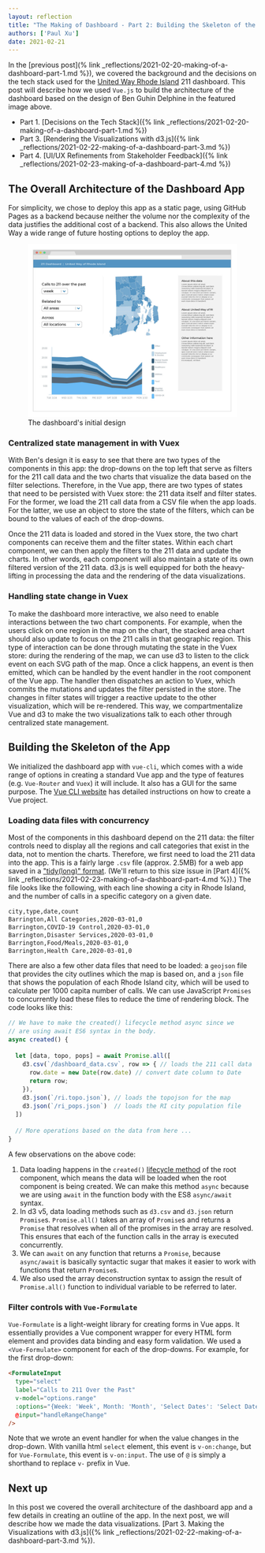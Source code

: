 ```yaml
---
layout: reflection
title: "The Making of Dashboard - Part 2: Building the Skeleton of the App"
authors: ['Paul Xu']
date: 2021-02-21
---
```


In the [previous post](% link _reflections/2021-02-20-making-of-a-dashboard-part-1.md %}), we covered the background and the decisions on the tech stack used for the [United Way Rhode Island](https://uwri.org) 211 dashboard. This post will describe how we used `Vue.js` to build the architecture of the dashboard based on the design of Ben Guhin Delphine in the featured image above.

* Part 1. [Decisions on the Tech Stack]({% link _reflections/2021-02-20-making-of-a-dashboard-part-1.md %})
* Part 3. [Rendering the Visualizations with d3.js]({% link _reflections/2021-02-22-making-of-a-dashboard-part-3.md %})
* Part 4. [UI/UX Refinements from Stakeholder Feedback]({% link _reflections/2021-02-23-making-of-a-dashboard-part-4.md %})

## The Overall Architecture of the Dashboard App

For simplicity, we chose to deploy this app as a static page, using GitHub Pages as a backend because neither the volume nor the complexity of the data justifies the additional cost of a backend. This also allows the United Way a wide range of future hosting options to deploy the app.

<figure class="float-right">
  <img class="img--rwd" src="/assets/img/reflections/2021-02-20-dashboard-design.jpg" alt="The initial design of the dashboard">
  <figcaption>The dashboard's initial design</figcaption>
</figure>

### Centralized state management in with Vuex

With Ben's design it is easy to see that there are two types of the components in this app: the drop-downs on the top left that serve as filters for the 211 call data and the two charts that visualize the data based on the filter selections. Therefore, in the Vue app, there are two types of states that need to be persisted with Vuex store: the 211 data itself and filter states. For the former, we load the 211 call data from a CSV file when the app loads. For the latter, we use an object to store the state of the filters, which can be bound to the values of each of the drop-downs.

Once the 211 data is loaded and stored in the Vuex store, the two chart components can receive them and the filter states. Within each chart component, we can then apply the filters to the 211 data and update the charts. In other words, each component will also maintain a state of its own filtered version of the 211 data. d3.js is well equipped for both the heavy-lifting in processing the data and the rendering of the data visualizations.

### Handling state change in Vuex

To make the dashboard more interactive, we also need to enable interactions between the two chart components. For example, when the users click on one region in the map on the chart, the stacked area chart should also update to focus on the 211 calls in that geographic region. This type of interaction can be done through mutating the state in the Vuex store: during the rendering of the map, we can use d3 to listen to the click event on each SVG path of the map. Once a click happens, an event is then emitted, which can be handled by the event handler in the root component of the Vue app. The handler then dispatches an action to Vuex, which commits the mutations and updates the filter persisted in the store. The changes in filter states will trigger a reactive update to the other visualization, which will be re-rendered. This way, we compartmentalize Vue and d3 to make the two visualizations talk to each other through centralized state management.

## Building the Skeleton of the App

We initialized the dashboard app with `vue-cli`, which comes with a wide range of options in creating a standard Vue app and the type of features (e.g. `Vue-Router` and `Vuex`) it will include. It also has a GUI for the same purpose. The [Vue CLI website](https://cli.vuejs.org/guide/creating-a-project.html) has detailed instructions on how to create a Vue project.

### Loading data files with concurrency

Most of the components in this dashboard depend on the 211 data: the filter controls need to display all the regions and call categories that exist in the data, not to mention the charts. Therefore, we first need to load the 211 data into the app. This is a fairly large `.csv` file (approx. 2.5MB) for a web app saved in a ["tidy(long)" format](https://cran.r-project.org/web/packages/tidyr/vignettes/tidy-data.html). (We'll return to this size issue in [Part 4]({% link _reflections/2021-02-23-making-of-a-dashboard-part-4.md %}).) The file looks like the following, with each line showing a city in Rhode Island, and the number of calls in a specific category on a given date.

    city,type,date,count
    Barrington,All Categories,2020-03-01,0
    Barrington,COVID-19 Control,2020-03-01,0
    Barrington,Disaster Services,2020-03-01,0
    Barrington,Food/Meals,2020-03-01,0
    Barrington,Health Care,2020-03-01,0

There are also a few other data files that need to be loaded: a `geojson` file that provides the city outlines which the map is based on, and a `json` file that shows the population of each Rhode Island city, which will be used to calculate per 1000 capita number of calls. We can use JavaScript `Promises` to concurrently load these files to reduce the time of rendering block. The code looks like this:

``` javascript
// We have to make the created() lifecycle method async since we
// are using await ES6 syntax in the body.
async created() {

  let [data, topo, pops] = await Promise.all([
    d3.csv(`/dashboard_data.csv`, row => { // loads the 211 call data
      row.date = new Date(row.date) // convert date column to Date
      return row;
    }),
    d3.json(`/ri.topo.json`), // loads the topojson for the map
    d3.json(`/ri_pops.json`)  // loads the RI city population file
  ])

  // More operations based on the data from here ...
}
```

A few observations on the above code:

1. Data loading happens in the `created()` [lifecycle method](https://www.digitalocean.com/community/tutorials/vuejs-component-lifecycle) of the root component, which means the data will be loaded when the root component is being created. We can make this method `async` because we are using `await` in the function body with the ES8 `async/await` syntax.
2. In d3 v5, data loading methods such as `d3.csv` and `d3.json` return `Promise`s.  `Promise.all()` takes an array of `Promise`s and returns a `Promise` that resolves when all of the promises in the array are resolved. This ensures that each of the function calls in the array is executed concurrently.
3. We can `await` on  any function that returns a `Promise`, because `async/await` is basically syntactic sugar that makes it easier to work with functions that return `Promise`s.
4. We also used the array deconstruction syntax to assign the result of `Promise.all()` function to individual variable to be referred to later.

### Filter controls with `Vue-Formulate`

`Vue-Formulate` is a light-weight library for creating forms in Vue apps. It essentially provides a Vue component wrapper for every HTML form element and provides data binding and easy form validation. We used a `<Vue-Formulate>` component for each of the drop-downs.  For example, for the first drop-down:

``` html
<FormulateInput
  type="select"
  label="Calls to 211 Over the Past"
  v-model="options.range"
  :options="{Week: 'Week', Month: 'Month', 'Select Dates': 'Select Dates'}"
  @input="handleRangeChange"
/>
```

Note that we wrote an event handler for when the value changes in the drop-down. With vanilla html `select` element, this event is `v-on:change`, but for `Vue-Formulate`, this event is `v-on:input`. The use of `@` is simply a shorthand to replace `v-` prefix in Vue.

## Next up

In this post we covered the overall architecture of the dashboard app and a few details in creating an outline of the app. In the next post, we will describe how we made the data visualizations. [Part 3. Making the Visualizations with d3.js]({% link _reflections/2021-02-22-making-of-a-dashboard-part-3.md %}).
